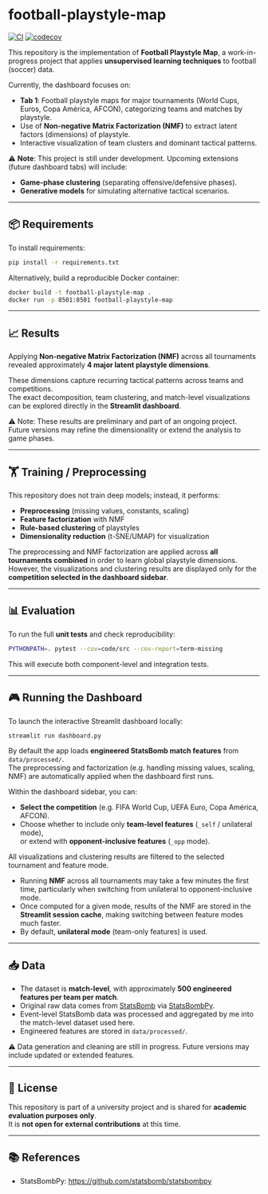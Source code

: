# football-playstyle-map

[![CI](https://github.com/maximotk/football-playstyle-map/actions/workflows/ci.yml/badge.svg?branch=main)](https://github.com/maximotk/football-playstyle-map/actions/workflows/ci.yml)
[![codecov](https://codecov.io/gh/maximotk/football-playstyle-map/branch/main/graph/badge.svg)](https://codecov.io/gh/maximotk/football-playstyle-map)

This repository is the implementation of **Football Playstyle Map**, a work-in-progress project that applies **unsupervised learning techniques** to football (soccer) data.

Currently, the dashboard focuses on:
- **Tab 1**: Football playstyle maps for major tournaments (World Cups, Euros, Copa América, AFCON), categorizing teams and matches by playstyle.  
- Use of **Non-negative Matrix Factorization (NMF)** to extract latent factors (dimensions) of playstyle.  
- Interactive visualization of team clusters and dominant tactical patterns.  

⚠️ **Note**: This project is still under development. Upcoming extensions (future dashboard tabs) will include:
- **Game-phase clustering** (separating offensive/defensive phases).  
- **Generative models** for simulating alternative tactical scenarios.


---

## 📦 Requirements

To install requirements:

```bash
pip install -r requirements.txt
```

Alternatively, build a reproducible Docker container:

```bash
docker build -t football-playstyle-map .
docker run -p 8501:8501 football-playstyle-map
```

---

## 📈 Results

Applying **Non-negative Matrix Factorization (NMF)** across all tournaments revealed approximately **4 major latent playstyle dimensions**.  

These dimensions capture recurring tactical patterns across teams and competitions.  
The exact decomposition, team clustering, and match-level visualizations can be explored directly in the **Streamlit dashboard**.  

⚠️ Note: These results are preliminary and part of an ongoing project. Future versions may refine the dimensionality or extend the analysis to game phases.

---

## 🏋️ Training / Preprocessing

This repository does not train deep models; instead, it performs:
- **Preprocessing** (missing values, constants, scaling)  
- **Feature factorization** with NMF  
- **Rule-based clustering** of playstyles  
- **Dimensionality reduction** (t-SNE/UMAP) for visualization

The preprocessing and NMF factorization are applied across **all tournaments combined** in order to learn global playstyle dimensions.  
However, the visualizations and clustering results are displayed only for the **competition selected in the dashboard sidebar**.  

---

## 📊 Evaluation

To run the full **unit tests** and check reproducibility:

```bash
PYTHONPATH=. pytest --cov=code/src --cov-report=term-missing
```

This will execute both component-level and integration tests.

---

## 🎮 Running the Dashboard

To launch the interactive Streamlit dashboard locally:

```bash
streamlit run dashboard.py
```

By default the app loads **engineered StatsBomb match features** from `data/processed/`.  
The preprocessing and factorization (e.g. handling missing values, scaling, NMF) are automatically applied when the dashboard first runs.

Within the dashboard sidebar, you can:  
- **Select the competition** (e.g. FIFA World Cup, UEFA Euro, Copa América, AFCON).  
- Choose whether to include only **team-level features** (`_self` / unilateral mode),  
  or extend with **opponent-inclusive features** (`_opp` mode).  

All visualizations and clustering results are filtered to the selected tournament and feature mode.

- Running **NMF** across all tournaments may take a few minutes the first time, particularly when switching from unilateral to opponent-inclusive mode.  
- Once computed for a given mode, results of the NMF are stored in the **Streamlit session cache**, making switching between feature modes much faster.  
- By default, **unilateral mode** (team-only features) is used.

---

## 📥 Data

- The dataset is **match-level**, with approximately **500 engineered features per team per match**.  
- Original raw data comes from [StatsBomb](https://github.com/statsbomb) via [StatsBombPy](https://github.com/statsbomb/statsbombpy).  
- Event-level StatsBomb data was processed and aggregated by me into the match-level dataset used here.  
- Engineered features are stored in `data/processed/`.  

⚠️ Data generation and cleaning are still in progress. Future versions may include updated or extended features.

---

## 📜 License

This repository is part of a university project and is shared for **academic evaluation purposes only**.  
It is **not open for external contributions** at this time.  

---

## 📚 References

- StatsBombPy: https://github.com/statsbomb/statsbombpy  
